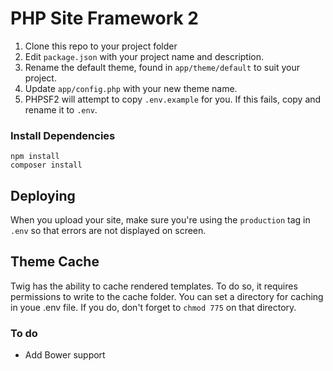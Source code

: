# PHP Site Framework 2

1. Clone this repo to your project folder
2. Edit `package.json` with your project name and description.
3. Rename the default theme, found in `app/theme/default` to suit your project.
4. Update `app/config.php` with your new theme name.
5. PHPSF2 will attempt to copy `.env.example` for you. If this fails, copy and rename it to `.env`.

### Install Dependencies
```
npm install
composer install
```

## Deploying
When you upload your site, make sure you're using the `production` tag in `.env` so that errors are not displayed on screen.

## Theme Cache
Twig has the ability to cache rendered templates. To do so, it requires permissions to write to the cache folder. You can set a directory for caching in youe .env file. If you do, don't forget to `chmod 775` on that directory.

### To do
- Add Bower support
